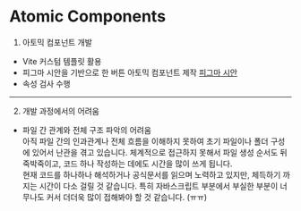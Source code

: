 # Atomic Components

1. 아토믹 컴포넌트 개발

- Vite 커스텀 템플릿 활용
- 피그마 시안을 기반으로 한 버튼 아토믹 컴포넌트 제작
  [피그마 시안](https://www.figma.com/design/3grN9q35liuOKMqOtVBGAi/%EC%95%84%ED%86%A0%EB%AF%B9-%EC%BB%B4%ED%8F%AC%EB%84%8C%ED%8A%B8-%EC%8B%A4%EC%8A%B5?node-id=0-1&m=dev&t=7j5PlhWp7uXtTblz-1)
- 속성 검사 수행

---

2. 개발 과정에서의 어려움

- 파일 간 관계와 전체 구조 파악의 어려움
  <br/>
  아직 파일 간의 인과관계나 전체 흐름을 이해하지 못하여 초기 파일이나 폴더 구성에 있어서 난관을 겪고 있습니다. 체계적으로 접근하지 못해서 파일 생성 순서도 뒤죽박죽이고, 코드 하나 작성하는 데에도 시간을 많이 쓰게 됩니다.
  <br/>
  현재 코드를 하나하나 해석하거나 공식문서를 읽으며 노력하고 있지만, 체득하기 까지는 시간이 다소 걸릴 것 같습니다. 특히 자바스크립트 부분에서 부실한 부분이 너무나도 커서 더더욱 많이 접해봐야 할 것 같습니다. (ㅠㅠ)
